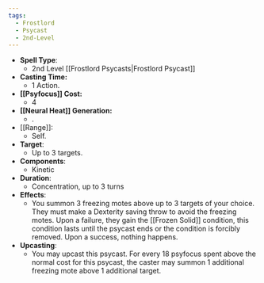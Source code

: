 ```yaml
---
tags:
  - Frostlord
  - Psycast
  - 2nd-Level
---
```

- **Spell Type**:
	- 2nd Level [[Frostlord Psycasts|Frostlord Psycast]]
- **Casting Time:**
	- 1 Action.
- **[[Psyfocus]] Cost:**
	- 4
- **[[Neural Heat]] Generation:**
	- .
- [[Range]]:
	- Self.
- **Target**:
	- Up to 3 targets.
- **Components**:
	- Kinetic
- **Duration**:
	- Concentration, up to 3 turns
- **Effects**:
	- You summon 3 freezing motes above up to 3 targets of your choice. They must make a Dexterity saving throw to avoid the freezing motes. Upon a failure, they gain the [[Frozen Solid]] condition, this condition lasts until the psycast ends or the condition is forcibly removed. Upon a success, nothing happens.
- **Upcasting**:
	- You may upcast this psycast. For every 18 psyfocus spent above the normal cost for this psycast, the caster may summon 1 additional freezing mote above 1 additional target.
